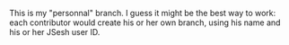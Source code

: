 This is my "personnal" branch. I guess it might be the best way to work: each
contributor would create his or her own branch, using his name and his or her JSesh user ID.


